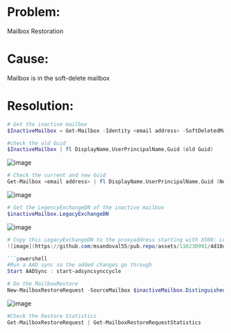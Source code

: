 Problem:
==========
Mailbox Restoration
 
Cause:
==========
Mailbox is in the soft-delete mailbox
 
Resolution:
==========
```powershell
# Get the inactive mailbox
$InactiveMailbox = Get-Mailbox -Identity <email address> -SoftDeletedMailbox -IncludeInactiveMailbox
```
```powershell
#check the old Guid
$InactiveMailbox | fl DisplayName,UserPrincipalName,Guid (old Guid)
```
![image](https://github.com/msandoval55/pub.repo/assets/116230991/8994e696-eaf6-4f49-a016-a85eafb0ec3f)

```powershell
# Check the current and new Guid
Get-Mailbox <email address> | fl DisplayName,UserPrincipalName,Guid (New Guid)
```
![image](https://github.com/msandoval55/pub.repo/assets/116230991/06aa1166-89ca-44fd-9259-84cb7b8cf102)

```powershell
# Get the LegencyExchangeDN of the inactive mailbox
$inactiveMailbox.LegacyExchangeDN
```
![image](https://github.com/msandoval55/pub.repo/assets/116230991/56c50017-1fd1-47d6-b4c9-05525a7e235b)

```powershell
# Copy this LegacyExchangeDN to the proxyaddress starting with X500: LegacyExchangeDN
![image](https://github.com/msandoval55/pub.repo/assets/116230991/4d18d434-6378-46d1-808b-a21476effb72)

```powershell
#Run a AAD sync so the added changes go through
Start AADSync : start-adsyncsynccycle
```
```powershell
# Do the MailboxRestore
New-MailboxRestoreRequest -SourceMailbox $inactiveMailbox.DistinguishedName -TargetMailbox <New Guid>
```
![image](https://github.com/msandoval55/pub.repo/assets/116230991/079535f4-7adf-4995-ad11-6ca9c30318ed)
```powershell
#Check the Restore Statistics
Get-MailboxRestoreRequest | Get-MailboxRestoreRequestStatistics
```



